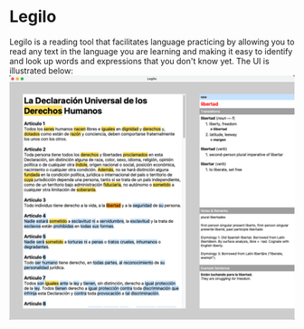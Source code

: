# Legilo
Legilo is a reading tool that facilitates language practicing by allowing you to read any text in the language you are learning and making it easy to identify and look up words and expressions that you don't know yet. The UI is illustrated below:
![Legilo UI example](images/example.png)